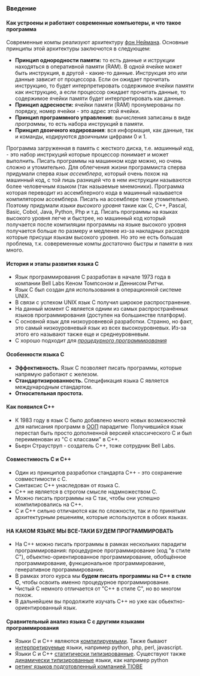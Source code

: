 ### Введение

#### Как устроены и работают современные компьютеры, и что такое программа
Современные компы реализуют архитектуру [фон Неймана](https://ru.wikipedia.org/wiki/Архитектура_фон_Неймана). Основные принципы этой архитектуры заключются в следующем:
* **Принцип однородности памяти:** то есть данные и иструкции находяться в оперативной памяти (RAM). В одной ячейке может быть инструкция, в другой - какие-то данные. Инструкция это или данные зависит от процессора. Если он ожидает прочитать инструкцию, то будет интерпретировать содержимое ячейки памяти как инструкцию, а если процессор ожидает прочитать данные, то содержимое ячейки памяти будет интерпретировать как данные.
* **Принцип адресности:** ячейки памяти (RAM) пронумерованы по порядку, номер ячейки - это адрес этой ячейки.
* **Принцип программного управления:** вычисления записаны в виде *программы*, то есть набора инструкций в памяти.
* **Принцип двоичного кодирования**: вся информация, как данные, так и команды, кодируются двоичными цифрами 0 и 1.

Программа загруженная в память с жесткого диска, т.е. *машинный код*, - это набор инстркуций которые процессор понимает и может выполнить. Писать программы на машинном коде можно, но очень сложно и утомительно. Для облегчения жизни программиста сперва придумали сперва *язык ассемблера*, который очень похож на машинный код, с той лишь разницей что в нем инструкции называются более человечным языком (так назыаемые мнемоники). Программа которая переводит из ассемблерного кода в машинный называется компилятором ассемблера. Писать на ассемблере тоже утомительно. Поэтому придумали *языки высокого уровня* такие как C, C++, Pascal, Basic, Cobol, Java, Python, Php и т.д. Писать программы на языках высокого уровня легче и быстрее, но машинный код который получается после компиляции программы на языке высокого уровня получается больше по размеру и медленее из-за накладных расходов которые присущи языкам высокого уровня. Но это не есть большая проблема, т.к. совеременные компы достаточно быстры и памяти в них много.

#### История и этапы развития языка С
* Язык программирования C разработан в начале 1973 года в компании Bell Labs Кеном Томпсоном и Деннисом Ритчи.
* Язык C был создан для использования в операционной системе UNIX.
* В связи с успехом UNIX язык C получил широкое распространение.
* На данный момент C является одним из самых распространённых языков программирования (доступен на большинстве платформ).
* C основной язык для низкоуровневой разработки. Странно, но факт, это самый низкоуровневый язык из всех высокоуровневых. Из-за этого его называют также еще и среднеуровневым.
* С хорошо подходит для [*процедурного программирования*](https://ru.wikipedia.org/wiki/Процедурное_программирование)

#### Особенности языка С
* **Эффективность.** Язык С позволяет писать программы, которые напрямую работают с железом.
* **Стандартизированность.** Спецификация языка C является международным стандартом.
* **Относительная простота.**

#### Как появился С++
* К 1983 году в язык С было добавлено много новых возможностей для написания программ в [ООП](https://ru.wikipedia.org/wiki/Объектно-ориентированное_программирование) парадигме∙ Получившийся язык перестал быть просто дополненной версией классического C и был переименован из "C с классами" в C++.
* Бьерн Страуструп - создатель С++, тоже сотрудник Bell Labs.

#### Совместимость С и С++
* Один из принципов разработки стандарта C++ - это сохранение совместимости с C.
* Синтаксис C++ унаследован от языка C.
* C++ не является в строгом смысле надмножеством C.
* Можно писать программы на C так, чтобы они успешно компилировались на C++.
* C и C++ сильно отличаются как по сложности, так и по принятым архитектурным решениям, которые используются в обоих языках.

#### НА КАКОМ ЯЗЫКЕ МЫ ВСЕ-ТАКИ БУДЕМ ПРОГРАММИРОВАТЬ 
* На C++ можно писать программы в рамках нескольких парадигм программирования: процедурное программирование (код "в стиле C"), объектно-ориентированное программирование, обобщённое программирование, функциональное программирование, генеративное программирование. 
* В рамках этого курса мы **будем писать программы на С++ в стиле С**, чтобы освоить именно процедурное программирование.
* Чистый С немного отличается от "С++ в стиле С", но во многом похож.
* В дальнейшем вы продолжите изучать С++ но уже как обьектно-ориентированный язык.

#### Сравнительный анализ языка С с другими языками программирования
* Языки С и С++ являются [компилируемыми](https://ru.wikipedia.org/wiki/Компилируемый_язык_программирования). Также бывают [интерпретируемые](https://ru.wikipedia.org/wiki/Интерпретируемый_язык_программирования) языки, например python, php, perl, javascript. 
* Языки C и С++ [статитически типизированные](https://ru.wikipedia.org/wiki/Статическая_типизация). Существуют также [динамически типизированные](https://ru.wikipedia.org/wiki/Динамическая_типизация) языки, как например python
* [ретинг языков подготовленный компанией TIOBE](https://www.tiobe.com/tiobe-index/)
